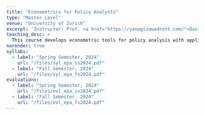 ```yaml
---
title: "Econometrics for Policy Analysts"
type: "Master Level"
venue: "University of Zurich"
excerpt: 'Instructor: Prof. <a href="https://yanagizawadrott.com/">David Yanagizawa‑Drott</a>'
teaching_desc: >
  This course develops econometric tools for policy analysis with applications in development and political economy...
norender: true
syllabi:
  - label: "Spring Semester, 2024"
    url: "/files/syl_epa_ss2024.pdf"
  - label: "Fall Semester, 2024"
    url: "/files/syl_epa_fs2024.pdf"
evaluations:
  - label: "Spring Semester, 2024"
    url: "/files/evl_epa_ss2024.pdf"
  - label: "Fall Semester, 2024"
    url: "/files/evl_epa_fs2024.pdf"
---
```

